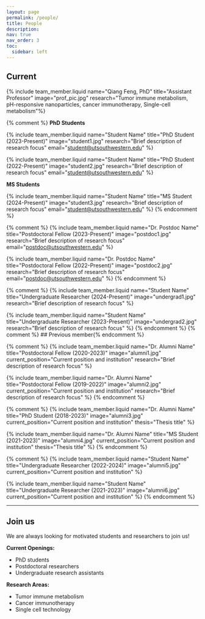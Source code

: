 ```yaml
---
layout: page
permalink: /people/
title: People
description:
nav: true
nav_order: 3
toc:
  sidebar: left
---
```


## Current

{% include team_member.liquid
   name="Qiang Feng, PhD"
   title="Assistant Professor"
   image="prof_pic.jpg"
   research="Tumor immune metabolism, pH-responsive nanoparticles, cancer immunotherapy, Single-cell metabolism"%}

{% comment %}
**PhD Students**

{% include team_member.liquid
   name="Student Name"
   title="PhD Student (2023-Present)"
   image="student1.jpg"
   research="Brief description of research focus"
   email="student@utsouthwestern.edu" %}

{% include team_member.liquid
   name="Student Name"
   title="PhD Student (2022-Present)"
   image="student2.jpg"
   research="Brief description of research focus"
   email="student@utsouthwestern.edu" %}

**MS Students**

{% include team_member.liquid
   name="Student Name"
   title="MS Student (2024-Present)"
   image="student3.jpg"
   research="Brief description of research focus"
   email="student@utsouthwestern.edu" %}
{% endcomment %}

{% comment %}
{% include team_member.liquid
   name="Dr. Postdoc Name"
   title="Postdoctoral Fellow (2023-Present)"
   image="postdoc1.jpg"
   research="Brief description of research focus"
   email="postdoc@utsouthwestern.edu" %}

{% include team_member.liquid
   name="Dr. Postdoc Name"
   title="Postdoctoral Fellow (2022-Present)"
   image="postdoc2.jpg"
   research="Brief description of research focus"
   email="postdoc@utsouthwestern.edu" %}
{% endcomment %}

{% comment %}
{% include team_member.liquid
   name="Student Name"
   title="Undergraduate Researcher (2024-Present)"
   image="undergrad1.jpg"
   research="Brief description of research focus" %}

{% include team_member.liquid
   name="Student Name"
   title="Undergraduate Researcher (2023-Present)"
   image="undergrad2.jpg"
   research="Brief description of research focus" %}
{% endcomment %}
{% comment %} ## Previous member{% endcomment %}

{% comment %}
{% include team_member.liquid
   name="Dr. Alumni Name"
   title="Postdoctoral Fellow (2020-2023)"
   image="alumni1.jpg"
   current_position="Current position and institution"
   research="Brief description of research focus" %}

{% include team_member.liquid
   name="Dr. Alumni Name"
   title="Postdoctoral Fellow (2019-2022)"
   image="alumni2.jpg"
   current_position="Current position and institution"
   research="Brief description of research focus" %}
{% endcomment %}

{% comment %}
{% include team_member.liquid
   name="Dr. Alumni Name"
   title="PhD Student (2018-2023)"
   image="alumni3.jpg"
   current_position="Current position and institution"
   thesis="Thesis title" %}

{% include team_member.liquid
   name="Dr. Alumni Name"
   title="MS Student (2021-2023)"
   image="alumni4.jpg"
   current_position="Current position and institution"
   thesis="Thesis title" %}
{% endcomment %}

{% comment %}
{% include team_member.liquid
   name="Student Name"
   title="Undergraduate Researcher (2022-2024)"
   image="alumni5.jpg"
   current_position="Current position and institution" %}

{% include team_member.liquid
   name="Student Name"
   title="Undergraduate Researcher (2021-2023)"
   image="alumni6.jpg"
   current_position="Current position and institution" %}
{% endcomment %}

---

## Join us

We are always looking for motivated students and researchers to join us!

**Current Openings:**

- PhD students
- Postdoctoral researchers
- Undergraduate research assistants

**Research Areas:**

- Tumor immune metabolism
- Cancer immunotherapy
- Single cell technology
